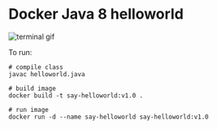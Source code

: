 # Docker Java 8 helloworld


![terminal gif](https://raw.githubusercontent.com/stevenalexander/docker-java8-helloworld/master/terminal.giftest "terminal gif")


To run:

```
# compile class
javac helloworld.java

# build image
docker build -t say-helloworld:v1.0 .

# run image
docker run -d --name say-helloworld say-helloworld:v1.0
```
